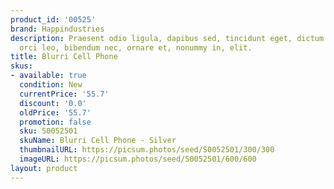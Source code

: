 ```yaml
---
product_id: '00525'
brand: Happindustries
description: Praesent odio ligula, dapibus sed, tincidunt eget, dictum ac, nibh. Praesent
  orci leo, bibendum nec, ornare et, nonummy in, elit.
title: Blurri Cell Phone
skus:
- available: true
  condition: New
  currentPrice: '55.7'
  discount: '0.0'
  oldPrice: '55.7'
  promotion: false
  sku: S0052501
  skuName: Blurri Cell Phone - Silver
  thumbnailURL: https://picsum.photos/seed/S0052501/300/300
  imageURL: https://picsum.photos/seed/S0052501/600/600
layout: product
---
```


